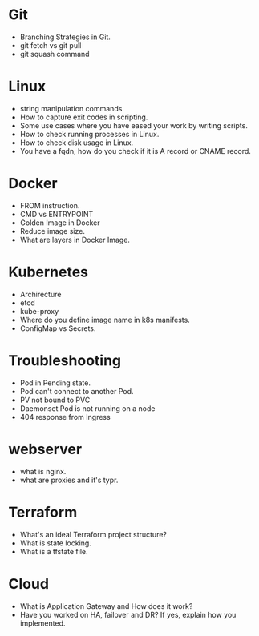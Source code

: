 # Git
- Branching Strategies in Git.
- git fetch vs git pull
- git squash command

# Linux
- string manipulation commands
- How to capture exit codes in scripting.
- Some use cases where you have eased your work by writing scripts.
- How to check running processes in Linux.
- How to check disk usage in Linux.
- You have a fqdn, how do you check if it is A record or CNAME record.

# Docker
- FROM instruction.
- CMD vs ENTRYPOINT
- Golden Image in Docker
- Reduce image size.
- What are layers in Docker Image.
 
# Kubernetes
- Archirecture
- etcd
- kube-proxy
- Where do you define image name in k8s manifests.
- ConfigMap vs Secrets.
 
# Troubleshooting
- Pod in Pending state.
- Pod can't connect to another Pod.
- PV not bound to PVC
- Daemonset Pod is not running on a node
- 404 response from Ingress
 
# webserver
- what is nginx.
- what are proxies and it's typr.

# Terraform
- What's an ideal Terraform project structure?
- What is state locking.
- What is a tfstate file.

# Cloud
- What is Application Gateway and How does it work?
- Have you worked on HA, failover and DR? If yes, explain how you implemented.
